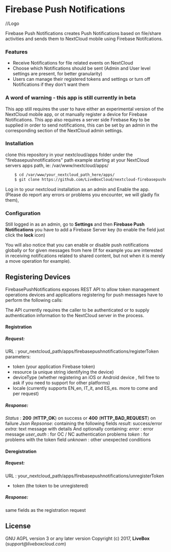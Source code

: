Firebase Push Notifications
==
//Logo

Firebase Push Notifications creates Push Notifications based on file/share activities and sends them to NextCloud mobile using Firebase Notifcations. 

### Features
- Receive Notifications for file related events on NextCloud
- Choose which Notifications should be sent (Admin and User level settings are present, for better granularity)
- Users can manage their registered tokens and settings or turn off Notifications if they don't want them

### A word of warning - this app is still currently in beta
This app still requires the user to have either an experimental version of the NextCloud mobile app, or ot manually register a device for Firebase Notifications.
This app also requires a server side Firebase Key to be supplied in order to send notifications, this can be set by an admin in the corresponding section of the NextCloud admin settings.


### Installation

clone this repository in your nextcloud/apps folder under the "firebasepushnotifications" path
example starting at your NextCloud servers apps path, ie: /var/www/nextcloud/apps/
```sh
    $ cd /var/www/your_nextcloud_path_here/apps/
    $ git clone https://github.com/LiveBoxCloud/nextcloud-firebasepushnotifications.git firebasepushnotifications
```

Log in to your nextcloud installation as an admin and Enable the app.  (Please do report any errors or problems you encounter, we will gladly fix them),

### Configuration

Still logged in as an admin, go to **Settings** and then **Firebase Push Notifications** you have to add a Firebase Server key (to enable the field just click the **lock** icon)

You will also notice that you can enable or disable push notifications globally or for given messages from here (If for example you are interested in receiving notifications related to shared content, but not when it is merely a move operation for example).

## Registering Devices 
FirebasePushNotifications exposes REST API to allow token management operations
devices and applications registering for push messages have to perform the following calls:

The API currently requires the caller to be authenticated or to supply authentication information to the NextCloud server in the process. 
#### Registration
##### Request:
URL : your_nextcloud_path/apps/firebasepushnotifications/registerToken
parameters: 
- token (your application Firebase token)
- resource (a unique string identifying the device)
- deviceType (whether registering an iOS or Android device , fell free to ask if you need to support for other platforms)
- locale (currently supports EN_en, IT_it, and ES_es. more to come and per request)

##### Response:
*Status* : __200__ (__HTTP_OK__) on success or __400__ (__HTTP_BAD_REQUEST__) on failure
*Json Repsonse*: containing the following fields
 *result*: success/error
 *extra*: text message with details
 And optionally containing:
 *error* : error message
 *user_auth* : for OC / NC authentication problems
 *token* : for problems with the token field
 *unknown* : other unexpected conditions
 

#### Deregistration
##### Request:
URL : your_nextcloud_path/apps/firebasepushnotifications/unregisterToken
- token (the token to be unregistered)
##### Response:
same fields as the registration request


License
----
GNU AGPL version 3 or any later version
Copyright (c) 2017, **LiveBox** (_support@liveboxcloud.com_)

